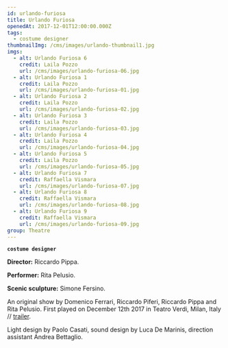 ```yaml
---
id: urlando-furiosa
title: Urlando Furiosa
openedAt: 2017-12-01T12:00:00.000Z
tags:
  - costume designer
thumbnailImg: /cms/images/urlando-thumbnail1.jpg
imgs:
  - alt: Urlando Furiosa 6
    credit: Laila Pozzo
    url: /cms/images/urlando-furiosa-06.jpg
  - alt: Urlando Furiosa 1
    credit: Laila Pozzo
    url: /cms/images/urlando-furiosa-01.jpg
  - alt: Urlando Furiosa 2
    credit: Laila Pozzo
    url: /cms/images/urlando-furiosa-02.jpg
  - alt: Urlando Furiosa 3
    credit: Laila Pozzo
    url: /cms/images/urlando-furiosa-03.jpg
  - alt: Urlando Furiosa 4
    credit: Laila Pozzo
    url: /cms/images/urlando-furiosa-04.jpg
  - alt: Urlando Furiosa 5
    credit: Laila Pozzo
    url: /cms/images/urlando-furiosa-05.jpg
  - alt: Urlando Furiosa 7
    credit: Raffaella Vismara
    url: /cms/images/urlando-furiosa-07.jpg
  - alt: Urlando Furiosa 8
    credit: Raffaella Vismara
    url: /cms/images/urlando-furiosa-08.jpg
  - alt: Urlando Furiosa 9
    credit: Raffaella Vismara
    url: /cms/images/urlando-furiosa-09.jpg
group: Theatre
---
```

**`costume designer`**

**Director:** Riccardo Pippa.

**Performer:** Rita Pelusio.

**Scenic sculpture:** Simone Fersino.

An original show by Domenico Ferrari, Riccardo Piferi, Riccardo Pippa and Rita Pelusio. First played on December 12th 2017 in Teatro Verdi, Milan, Italy // [trailer](https://vimeo.com/250084156).

Light design by Paolo Casati, sound design by Luca De Marinis, direction assistant Andrea Bettaglio.
